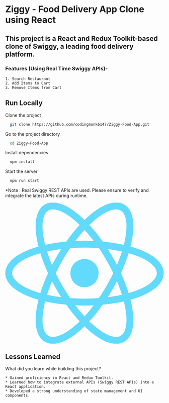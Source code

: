 
# Ziggy - Food Delivery App Clone using React

This project is a React and Redux Toolkit-based clone of Swiggy, a leading food delivery platform. 
---

### Features (Using Real Time Swiggy APIs)-

    1. Search Restaurant
    2. Add Items to Cart
    3. Remove Items from Cart

    









    
## Run Locally

Clone the project

```bash
  git clone https://github.com/codingmonk6147/Ziggy-Food-App.git
```

Go to the project directory

```bash
  cd Ziggy-Food-App
```

Install dependencies

```bash
  npm install
```

Start the server

```bash
  npm run start
```
*Note : Real Swiggy REST APIs are used. Please ensure to verify and integrate the latest APIs during runtime.

![logo](data:image/svg+xml;base64,PHN2ZyB4bWxucz0iaHR0cDovL3d3dy53My5vcmcvMjAwMC9zdmciIHZpZXdCb3g9Ii0xMS41IC0xMC4yMzE3NCAyMyAyMC40NjM0OCI+CiAgPHRpdGxlPlJlYWN0IExvZ288L3RpdGxlPgogIDxjaXJjbGUgY3g9IjAiIGN5PSIwIiByPSIyLjA1IiBmaWxsPSIjNjFkYWZiIi8+CiAgPGcgc3Ryb2tlPSIjNjFkYWZiIiBzdHJva2Utd2lkdGg9IjEiIGZpbGw9Im5vbmUiPgogICAgPGVsbGlwc2Ugcng9IjExIiByeT0iNC4yIi8+CiAgICA8ZWxsaXBzZSByeD0iMTEiIHJ5PSI0LjIiIHRyYW5zZm9ybT0icm90YXRlKDYwKSIvPgogICAgPGVsbGlwc2Ugcng9IjExIiByeT0iNC4yIiB0cmFuc2Zvcm09InJvdGF0ZSgxMjApIi8+CiAgPC9nPgo8L3N2Zz4K)



## Lessons Learned

What did you learn while building this project? 
    
    * Gained proficiency in React and Redux Toolkit.
    * Learned how to integrate external APIs (Swiggy REST APIs) into a React application.
    * Developed a strong understanding of state management and UI components.

